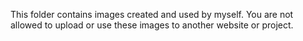 This folder contains images created and used by myself. You are not allowed to upload or use these images to another website or project.

